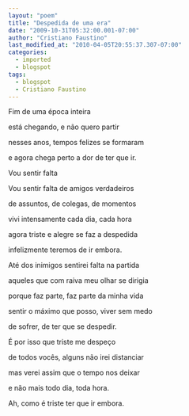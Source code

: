 ```yaml
---
layout: "poem"
title: "Despedida de uma era"
date: "2009-10-31T05:32:00.001-07:00"
author: "Cristiano Faustino"
last_modified_at: "2010-04-05T20:55:37.307-07:00"
categories:
  - imported
  - blogspot
tags:
  - blogspot
  - Cristiano Faustino
---
```


Fim de uma época inteira

está chegando, e não quero partir

nesses anos, tempos felizes se formaram

e agora chega perto a dor de ter que ir.

Vou sentir falta

Vou sentir falta de amigos verdadeiros

de assuntos, de colegas, de momentos

vivi intensamente cada dia, cada hora

agora triste e alegre se faz a despedida

infelizmente teremos de ir embora.

Até dos inimigos sentirei falta na partida

aqueles que com raiva meu olhar se dirigia

porque faz parte, faz parte da minha vida

sentir o máximo que posso, viver sem medo

de sofrer, de ter que se despedir.

É por isso que triste me despeço

de todos vocês, alguns não irei distanciar

mas verei assim que o tempo nos deixar

e não mais todo dia, toda hora.

Ah, como é triste ter que ir embora.
